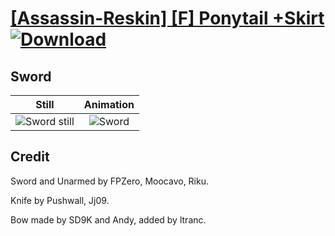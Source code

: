 # [\[Assassin-Reskin\] \[F\] Ponytail +Skirt](./) [![Download](https://img.shields.io/badge/Download--red?style=social&logo=github)](https://minhaskamal.github.io/DownGit/#/home?url=https://github.com/Klokinator/FE-Repo/tree/main/Battle%20Animations%2FInfantry%20-%20(Swd)%20Thieves%2C%20Rogues%2C%20Assassins%2F%5BAssassin-Reskin%5D%20%5BF%5D%20Ponytail%20%2BSkirt%2F1.%20Sword)

## Sword

| Still | Animation |
| :---: | :-------: |
| ![Sword still](./Sword_000.png) | ![Sword](./Sword.gif) |

## Credit

Sword and Unarmed by FPZero, Moocavo, Riku.

Knife by Pushwall, Jj09.

Bow made by SD9K and Andy, added by ltranc.
